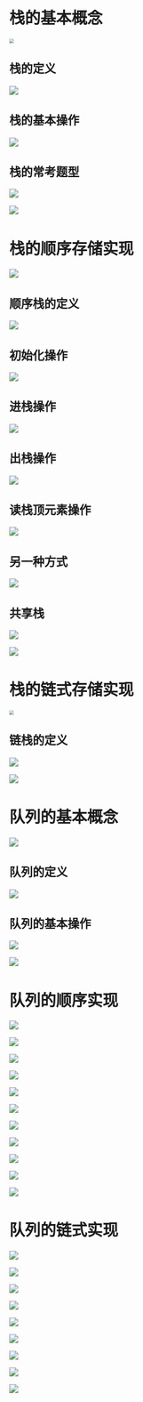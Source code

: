 # 栈的基本概念

<img src="1.png" style="zoom:50%;" />

## 栈的定义

 ![](2.png)

## 栈的基本操作

![](3.png)

## 栈的常考题型

![](4.png)

![](5.png)

# 栈的顺序存储实现

![](6.png)

## 顺序栈的定义

![](7.png)

## 初始化操作

![](8.png)

## 进栈操作

![](9.png)

## 出栈操作

![](10.png)

## 读栈顶元素操作

![](11.png)

## 另一种方式

![](12.png)

## 共享栈

![](13.png)

![](14.png)

# 栈的链式存储实现

<img src="15.png" style="zoom:50%;" />

## 链栈的定义

![](16.png)

![](17.png)

# 队列的基本概念

![](18.png)

## 队列的定义

![](19.png)

## 队列的基本操作

![](20.png)

![](21.png)

# 队列的顺序实现

![](22.png)

![](23.png)

![](24.png)

![](25.png)

![](26.png)



![](27.png)

![](28.png)

![](29.png)

![](30.png)

![](31.png)

![](32.png)

# 队列的链式实现

![](33.png)

![](34.png)

![](35.png)

![](36.png)

![](37.png)

![](38.png)

![](39.png)

![](40.png)

![](41.png)

